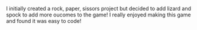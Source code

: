 I initially created a rock, paper, sissors project but decided to add lizard and spock to add more oucomes to the game! I really enjoyed making this game and found it was easy to code!
